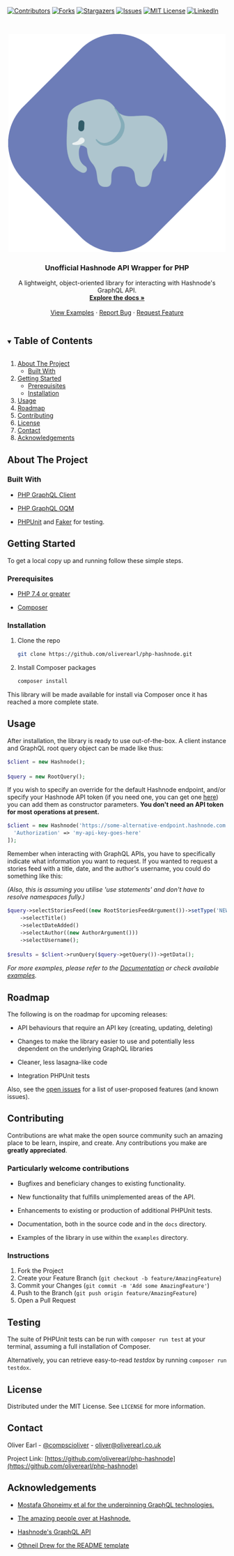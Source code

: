 [![Contributors][contributors-shield]][contributors-url]
[![Forks][forks-shield]][forks-url]
[![Stargazers][stars-shield]][stars-url]
[![Issues][issues-shield]][issues-url]
[![MIT License][license-shield]][license-url]
[![LinkedIn][linkedin-shield]][linkedin-url]

<!-- PROJECT LOGO -->
<br />
<p align="center">
  <a href="https://github.com/oliverearl/php-hashnode">
    <img src=".github/PHP-Hashnode.png" alt="PHP Hashnode" height="500" width="500">
  </a>

<h3 align="center">Unofficial Hashnode API Wrapper for PHP</h3>

  <p align="center">
    A lightweight, object-oriented library for interacting with Hashnode's GraphQL API.
    <br />
    <a href="https://github.com/oliverearl/php-hashnode/tree/master/docs"><strong>Explore the docs »</strong></a>
    <br />
    <br />
    <a href="https://github.com/oliverearl/php-hashnode/tree/master/examples">View Examples</a>
    ·
    <a href="https://github.com/oliverearl/php-hashnode/issues">Report Bug</a>
    ·
    <a href="https://github.com/oliverearl/php-hashnode/issues">Request Feature</a>
  </p>

<!-- TABLE OF CONTENTS -->
<details open="open">
  <summary><h2 style="display: inline-block">Table of Contents</h2></summary>
  <ol>
    <li>
      <a href="#about-the-project">About The Project</a>
      <ul>
        <li><a href="#built-with">Built With</a></li>
      </ul>
    </li>
    <li>
      <a href="#getting-started">Getting Started</a>
      <ul>
        <li><a href="#prerequisites">Prerequisites</a></li>
        <li><a href="#installation">Installation</a></li>
      </ul>
    </li>
    <li><a href="#usage">Usage</a></li>
    <li><a href="#roadmap">Roadmap</a></li>
    <li><a href="#contributing">Contributing</a></li>
    <li><a href="#license">License</a></li>
    <li><a href="#contact">Contact</a></li>
    <li><a href="#acknowledgements">Acknowledgements</a></li>
  </ol>
</details>

## About The Project

### Built With

* [PHP GraphQL Client](https://github.com/mghoneimy/php-graphql-client)

* [PHP GraphQL OQM](https://github.com/mghoneimy/php-graphql-oqm)

* [PHPUnit](https://phpunit.de/) and [Faker](https://www.github.com/fzaninotto/faker) for testing.

## Getting Started

To get a local copy up and running follow these simple steps.

### Prerequisites

* [PHP 7.4 or greater](https://php.net)

* [Composer](https://getcomposer.org)

### Installation

1. Clone the repo

   ```sh
   git clone https://github.com/oliverearl/php-hashnode.git
   ```

2. Install Composer packages

   ```sh
   composer install
   ```

This library will be made available for install via Composer once it has reached a more complete state.

## Usage

After installation, the library is ready to use out-of-the-box. A client instance and GraphQL root query object can be made like thus:

```php
$client = new Hashnode();

$query = new RootQuery();
```

If you wish to specify an override for the default Hashnode endpoint, and/or specify your Hashnode API token (if you need one, you can get one [here](https://hashnode.com/settings/developer)) you can add them as constructor parameters. **You don't need an API token for most operations at present.**

```php
$client = new Hashnode('https://some-alternative-endpoint.hashnode.com', [
  'Authorization' => 'my-api-key-goes-here'
]);
```

Remember when interacting with GraphQL APIs, you have to specifically indicate what information you want to request. If you wanted to request a stories feed with a title, date, and the author's username, you could do something like this:

*(Also, this is assuming you utilise 'use statements' and don't have to resolve namespaces fully.)*

```php
$query->selectStoriesFeed((new RootStoriesFeedArgument())->setType('NEW'))
    ->selectTitle()
    ->selectDateAdded()
    ->selectAuthor((new AuthorArgument()))
    ->selectUsername();

$results = $client->runQuery($query->getQuery())->getData();
```

_For more examples, please refer to the [Documentation](https://github.com/oliverearl/php-hashnode/tree/master/docs) or check available [examples](https://github.com/oliverearl/php-hashnode/tree/master/examples)._

## Roadmap

The following is on the roadmap for upcoming releases:

* API behaviours that require an API key (creating, updating, deleting)

* Changes to make the library easier to use and potentially less dependent on the underlying GraphQL libraries

* Cleaner, less lasagna-like code

* Integration PHPUnit tests

Also, see the [open issues](https://github.com/oliverearl/php-hashnode/issues) for a list of user-proposed features (and known issues).

## Contributing

Contributions are what make the open source community such an amazing place to be learn, inspire, and create. Any contributions you make are **greatly appreciated**.

### Particularly welcome contributions

* Bugfixes and beneficiary changes to existing functionality.

* New functionality that fulfills unimplemented areas of the API.

* Enhancements to existing or production of additional PHPUnit tests.

* Documentation, both in the source code and in the `docs` directory.

* Examples of the library in use within the `examples` directory.

### Instructions

1. Fork the Project
2. Create your Feature Branch (`git checkout -b feature/AmazingFeature`)
3. Commit your Changes (`git commit -m 'Add some AmazingFeature'`)
4. Push to the Branch (`git push origin feature/AmazingFeature`)
5. Open a Pull Request

## Testing

The suite of PHPUnit tests can be run with `composer run test` at your terminal, assuming a full installation of Composer.

Alternatively, you can retrieve easy-to-read *testdox* by running `composer run testdox`.

## License

Distributed under the MIT License. See `LICENSE` for more information.

## Contact

Oliver Earl - [@compscioliver](https://twitter.com/compscioliver) - oliver@oliverearl.co.uk

Project Link: [https://github.com/oliverearl/php-hashnode](https://github.com/oliverearl/php-hashnode)

## Acknowledgements

* [Mostafa Ghoneimy et al for the underpinning GraphQL technologies.](https://github.com/mghoneimy)

* [The amazing people over at Hashnode.](https://www.hashnode.com)

* [Hashnode's GraphQL API](https://api.hashnode.com)

* [Othneil Drew for the README template](https://github.com/othneildrew/Best-README-Template)

[contributors-shield]: https://img.shields.io/github/contributors/oliverearl/php-hashnode.svg?style=for-the-badge
[contributors-url]: https://github.com/oliverearl/php-hashnode/graphs/contributors
[forks-shield]: https://img.shields.io/github/forks/oliverearl/php-hashnode.svg?style=for-the-badge
[forks-url]: https://github.com/oliverearl/php-hashnode/network/members
[stars-shield]: https://img.shields.io/github/stars/oliverearl/php-hashnode.svg?style=for-the-badge
[stars-url]: https://github.com/oliverearl/php-hashnode/stargazers
[issues-shield]: https://img.shields.io/github/issues/oliverearl/php-hashnode.svg?style=for-the-badge
[issues-url]: https://github.com/oliverearl/php-hashnode/issues
[license-shield]: https://img.shields.io/github/license/oliverearl/php-hashnode.svg?style=for-the-badge
[license-url]: https://github.com/oliverearl/php-hashnode/blob/master/LICENSE
[linkedin-shield]: https://img.shields.io/badge/-LinkedIn-black.svg?style=for-the-badge&logo=linkedin&colorB=555
[linkedin-url]: https://linkedin.com/in/oliverearl
